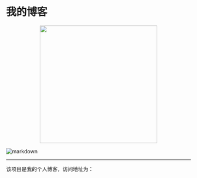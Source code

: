 # 我的博客

<p align="center">
  <img width="320" src="https://www.newobject.cc/assets/img/logo.png">
  
  ![markdown](https://www.mdeditor.com/images/logos/markdown.png "markdown")
  
</p>

<hr>

该项目是我的个人博客，访问地址为：[](https://www.newoject.cc)


